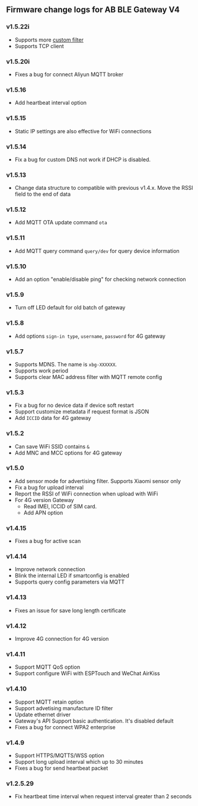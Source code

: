 ## Firmware change logs for AB BLE Gateway V4 

### v1.5.22i ###

* Supports more [custom filter](User_Guide_For_AB_BLE_Gateway_V4.md#custom-filter)
* Supports TCP client

### v1.5.20i ###

* Fixes a bug for connect Aliyun MQTT broker

### v1.5.16 ###

* Add heartbeat interval option

### v1.5.15 ###

* Static IP settings are also effective for WiFi connections

### v1.5.14 ###

* Fix a bug for custom DNS not work if DHCP is disabled.

### v1.5.13 ###

* Change data structure to compatible with previous v1.4.x. Move the RSSI field to the end of data

### v1.5.12 ###

* Add MQTT OTA update command `ota`

### v1.5.11 ###

* Add MQTT query command `query/dev` for query device information

### v1.5.10 ###

* Add an option "enable/disable ping" for checking network connection

### v1.5.9 ###

* Turn off LED default for old batch of gateway

### v1.5.8 ###

* Add options `sign-in type`, `username`, `password` for 4G gateway

### v1.5.7 ###

* Supports MDNS. The name is `xbg-XXXXXX`. 
* Supports work period
* Supports clear MAC address filter with MQTT remote config

### v1.5.3 ###

* Fix a bug for no device data if device soft restart
* Support customize metadata if request format is JSON
* Add `ICCID` data for 4G gateway

### v1.5.2 ###

* Can save WiFi SSID contains `&`
* Add MNC and MCC options for 4G gateway

### v1.5.0 ###

* Add sensor mode for advertising filter. Supports Xiaomi sensor only
* Fix a bug for upload interval
* Report the RSSI of WiFi connection when upload with WiFi
* For 4G version Gateway
  * Read IMEI, ICCID of SIM card. 
  * Add APN option

### v1.4.15 ###

* Fixes a bug for active scan

### v1.4.14 ###

* Improve network connection
* Blink the internal LED if smartconfig is enabled
* Supports query config parameters via MQTT

### v1.4.13 ###

* Fixes an issue for save long length certificate

### v1.4.12 ###

* Improve 4G connection for 4G version

### v1.4.11 ###

* Support MQTT QoS option
* Support configure WiFi with ESPTouch and WeChat AirKiss

### v1.4.10 ###

* Support MQTT retain option
* Support advetising manufacture ID filter
* Update ethernet driver
* Gateway's API Support basic authentication. It's disabled default
* Fixes a bug for connect WPA2 enterprise

### v1.4.9 ###

* Support HTTPS/MQTTS/WSS option
* Support long upload interval which up to 30 minutes
* Fixes a bug for send heartbeat packet

### v1.2.5.29 ###

* Fix heartbeat time interval when request interval greater than 2 seconds
